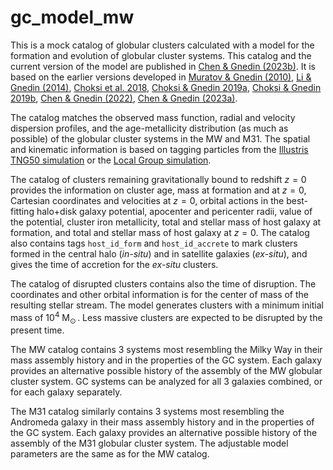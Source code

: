 # gc_model_mw

This is a mock catalog of globular clusters calculated with a model for the formation and evolution of globular cluster systems. This catalog and the current version of the model are published in [Chen & Gnedin (2023b)](https://arxiv.org/abs/2309.13374). It is based on the earlier versions developed in [Muratov & Gnedin (2010)](https://ui.adsabs.harvard.edu/abs/2010ApJ...718.1266M/abstract), [Li & Gnedin (2014)](https://ui.adsabs.harvard.edu/abs/2014ApJ...796...10L/abstract), [Choksi et al. 2018](https://ui.adsabs.harvard.edu/abs/2018MNRAS.480.2343C/abstract),
[Choksi & Gnedin 2019a](https://ui.adsabs.harvard.edu/abs/2019MNRAS.486..331C/abstract),
[Choksi & Gnedin 2019b](https://ui.adsabs.harvard.edu/abs/2019MNRAS.488.5409C/abstract),
[Chen & Gnedin (2022)](https://ui.adsabs.harvard.edu/abs/2022MNRAS.514.4736C/abstract),
[Chen & Gnedin (2023a)](https://ui.adsabs.harvard.edu/abs/2023MNRAS.522.5638C/abstract).

The catalog matches the observed mass function, radial and velocity dispersion profiles, and the age-metallicity distribution (as much as possible) of the globular cluster systems in the MW and M31. The spatial and kinematic information is based on tagging particles from the [Illustris TNG50 simulation](https://www.tng-project.org/data/downloads/TNG50-1/) or the [Local Group simulation](https://ui.adsabs.harvard.edu/abs/2023MNRAS.522.5638C/abstract).

The catalog of clusters remaining gravitationally bound to redshift $z=0$ provides the information on cluster age, mass at formation and at $z=0$, Cartesian coordinates and velocities at $z=0$, orbital actions in the best-fitting halo+disk galaxy potential, apocenter and pericenter radii, value of the potential, cluster iron metallicity, total and stellar mass of host galaxy at formation, and total and stellar mass of host galaxy at $z=0$. The catalog also contains tags `host_id_form` and `host_id_accrete` to mark clusters formed in the central halo (_in-situ_) and in satellite galaxies (_ex-situ_), and gives the time of accretion for the _ex-situ_ clusters.

The catalog of disrupted clusters contains also the time of disruption. The coordinates and other orbital information is for the center of mass of the resulting stellar stream. The model generates clusters with a minimum initial mass of $10^4$ M$_\odot\,$. Less massive clusters are expected to be disrupted by the present time.

The MW catalog contains 3 systems most resembling the Milky Way in their mass assembly history and in the properties of the GC system. Each galaxy provides an alternative possible history of the assembly of the MW globular cluster system. GC systems can be analyzed for all 3 galaxies combined, or for each galaxy separately.

The M31 catalog similarly contains 3 systems most resembling the Andromeda galaxy in their mass assembly history and in the properties of the GC system. Each galaxy provides an alternative possible history of the assembly of the M31 globular cluster system. The adjustable model parameters are the same as for the MW catalog.
